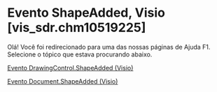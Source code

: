 
# Evento ShapeAdded, Visio [vis_sdr.chm10519225]

Olá! Você foi redirecionado para uma das nossas páginas de Ajuda F1. Selecione o tópico que estava procurando abaixo.

[Evento DrawingControl.ShapeAdded (Visio)](http://msdn.microsoft.com/library/ed953649-3fae-0a25-099f-37f64e335feb%28Office.15%29.aspx)

[Evento Document.ShapeAdded (Visio)](http://msdn.microsoft.com/library/d80b6ee3-8b5f-9c34-e8db-8443146b4728%28Office.15%29.aspx)

